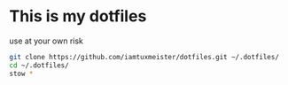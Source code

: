 # This is my dotfiles
use at your own risk

```bash
git clone https://github.com/iamtuxmeister/dotfiles.git ~/.dotfiles/
cd ~/.dotfiles/
stow *

```
